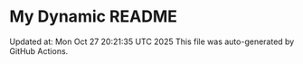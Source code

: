 # My Dynamic README
Updated at: Mon Oct 27 20:21:35 UTC 2025
This file was auto-generated by GitHub Actions.
